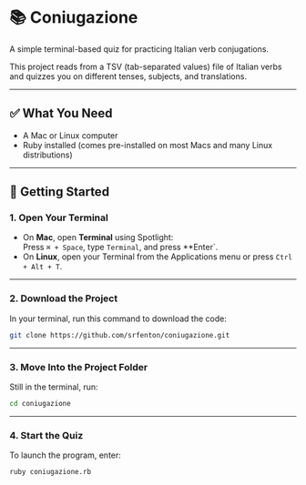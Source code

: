 # 📚 Coniugazione

A simple terminal-based quiz for practicing Italian verb conjugations.

This project reads from a TSV (tab-separated values) file of Italian verbs and quizzes you on different tenses, subjects, and translations.

---

## ✅ What You Need

- A Mac or Linux computer
- Ruby installed (comes pre-installed on most Macs and many Linux distributions)

---
## 🚀 Getting Started

### 1. Open Your Terminal

- On **Mac**, open **Terminal** using Spotlight:  
  Press `⌘ + Space`, type `Terminal`, and press **Enter`.
- On **Linux**, open your Terminal from the Applications menu or press `Ctrl + Alt + T`.

---

### 2. Download the Project

In your terminal, run this command to download the code:

```bash
git clone https://github.com/srfenton/coniugazione.git
```

---

### 3. Move Into the Project Folder

Still in the terminal, run:

```bash
cd coniugazione
```

---

### 4. Start the Quiz

To launch the program, enter:

```bash
ruby coniugazione.rb
```

